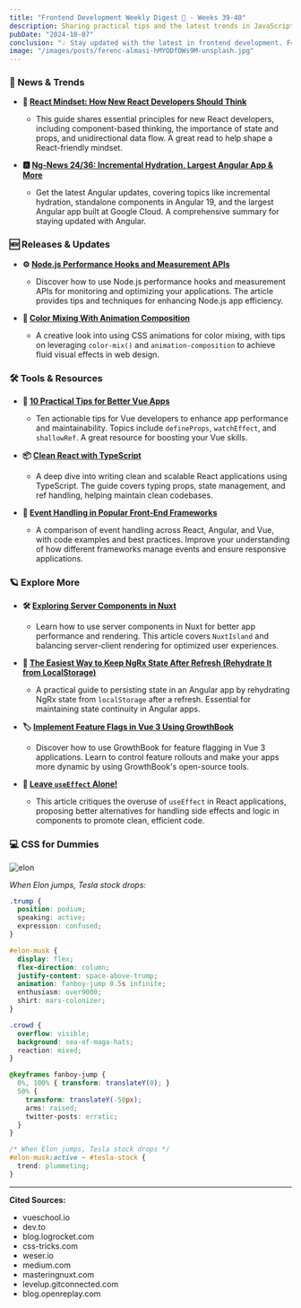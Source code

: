 ```yaml
---
title: "Frontend Development Weekly Digest 🧘 - Weeks 39-40"
description: Sharing practical tips and the latest trends in JavaScript
pubDate: "2024-10-07"
conclusion: "💡 Stay updated with the latest in frontend development. Follow the links for more insights."
image: "/images/posts/ferenc-almasi-hMYODfDWs9M-unsplash.jpg"
---
```


### 📢 News & Trends

- **🧩 [React Mindset: How New React Developers Should Think](https://dev.to/ymir/react-mindset-how-new-react-developers-should-think-2cap?ref=zazen_code)**  

  - This guide shares essential principles for new React developers, including component-based thinking, the importance of state and props, and unidirectional data flow. A great read to help shape a React-friendly mindset.

- **🅰️ [Ng-News 24/36: Incremental Hydration, Largest Angular App & More](https://dev.to/this-is-angular/ng-news-2436-incremental-hydration-largest-angular-app-more-52eo?ref=zazen_code)**  

  - Get the latest Angular updates, covering topics like incremental hydration, standalone components in Angular 19, and the largest Angular app built at Google Cloud. A comprehensive summary for staying updated with Angular.

### 🆕 Releases & Updates

- **⚙️ [Node.js Performance Hooks and Measurement APIs](https://blog.logrocket.com/node-js-performance-hooks-measurement-apis-optimize-applications/?ref=zazen_code)**  

  - Discover how to use Node.js performance hooks and measurement APIs for monitoring and optimizing your applications. The article provides tips and techniques for enhancing Node.js app efficiency.

- **🎨 [Color Mixing With Animation Composition](https://css-tricks.com/color-mixing-with-animation-composition/?ref=zazen_code)**  

  - A creative look into using CSS animations for color mixing, with tips on leveraging `color-mix()` and `animation-composition` to achieve fluid visual effects in web design.

### 🛠 Tools & Resources

- **🌱 [10 Practical Tips for Better Vue Apps](https://vueschool.io/articles/vuejs-tutorials/10-practical-tips-for-better-vue-apps/?ref=zazen_code)**  

  - Ten actionable tips for Vue developers to enhance app performance and maintainability. Topics include `defineProps`, `watchEffect`, and `shallowRef`. A great resource for boosting your Vue skills.

- **📦 [Clean React with TypeScript](https://weser.io/blog/clean-react-with-typescript?ref=zazen_code)**  

  - A deep dive into writing clean and scalable React applications using TypeScript. The guide covers typing props, state management, and ref handling, helping maintain clean codebases.

- **🎯 [Event Handling in Popular Front-End Frameworks](https://blog.openreplay.com/event-handling-in-popular-frameworks/?ref=zazen_code)**  

  - A comparison of event handling across React, Angular, and Vue, with code examples and best practices. Improve your understanding of how different frameworks manage events and ensure responsive applications.

### 🪐 Explore More

- **🛠 [Exploring Server Components in Nuxt](https://masteringnuxt.com/blog/exploring-server-components-in-nuxt?ref=zazen_code)**  

  - Learn how to use server components in Nuxt for better app performance and rendering. This article covers `NuxtIsland` and balancing server-client rendering for optimized user experiences.

- **💾 [The Easiest Way to Keep NgRx State After Refresh (Rehydrate It from LocalStorage)](https://levelup.gitconnected.com/the-easiest-way-to-keep-ngrx-state-after-refresh-rehydrate-it-from-localstorage-8cd23b547aac?ref=zazen_code)**  

  - A practical guide to persisting state in an Angular app by rehydrating NgRx state from `localStorage` after a refresh. Essential for maintaining state continuity in Angular apps.

- **🏷️ [Implement Feature Flags in Vue 3 Using GrowthBook](https://medium.com/@olufemioyedepo/implement-feature-flags-in-vue-3-using-growthbook-8e2c60dbe2c0?ref=zazen_code)**  

  - Discover how to use GrowthBook for feature flagging in Vue 3 applications. Learn to control feature rollouts and make your apps more dynamic by using GrowthBook's open-source tools.

- **🚀 [Leave `useEffect` Alone!](https://medium.com/meliopayments/leave-useeffect-alone-d522a60bbbd4?ref=zazen_code)**  

  - This article critiques the overuse of `useEffect` in React applications, proposing better alternatives for handling side effects and logic in components to promote clean, efficient code.

### 💻 CSS for Dummies

<div class="img-container">
  <img src="/images/posts/2024-10-07-frontend-weekly-digest-40/elon.jpg" alt="elon" class="img-responsive" />
</div>

_When Elon jumps, Tesla stock drops:_

```css
.trump {
  position: podium;
  speaking: active;
  expression: confused;
}

#elon-musk {
  display: flex;
  flex-direction: column;
  justify-content: space-above-trump;
  animation: fanboy-jump 0.5s infinite;
  enthusiasm: over9000;
  shirt: mars-colonizer;
}

.crowd {
  overflow: visible;
  background: sea-of-maga-hats;
  reaction: mixed;
}

@keyframes fanboy-jump {
  0%, 100% { transform: translateY(0); }
  50% { 
    transform: translateY(-50px);
    arms: raised;
    twitter-posts: erratic;
  }
}

/* When Elon jumps, Tesla stock drops */
#elon-musk:active ~ #tesla-stock {
  trend: plummeting;
}
```

---

**Cited Sources:**

- vueschool.io
- dev.to
- blog.logrocket.com
- css-tricks.com
- weser.io
- medium.com
- masteringnuxt.com
- levelup.gitconnected.com
- blog.openreplay.com
